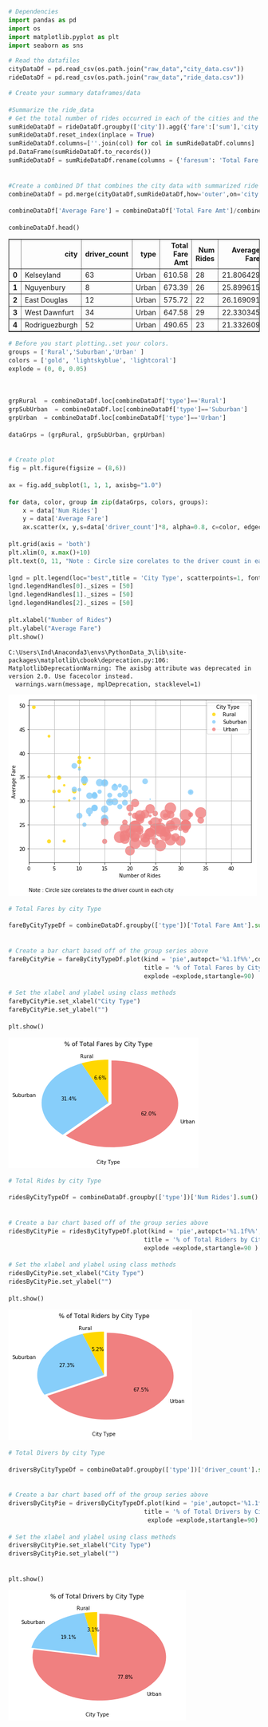 

```python
# Dependencies
import pandas as pd
import os
import matplotlib.pyplot as plt
import seaborn as sns

```


```python
# Read the datafiles
cityDataDf = pd.read_csv(os.path.join("raw_data","city_data.csv"))
rideDataDf = pd.read_csv(os.path.join("raw_data","ride_data.csv"))

```


```python
# Create your summary dataframes/data

#Summarize the ride_data
# Get the total number of rides occurred in each of the cities and the total fare collected.
sumRideDataDf = rideDataDf.groupby(['city']).agg({'fare':['sum'],'city':['count']})
sumRideDataDf.reset_index(inplace = True)
sumRideDataDf.columns=[''.join(col) for col in sumRideDataDf.columns]
pd.DataFrame(sumRideDataDf.to_records())
sumRideDataDf = sumRideDataDf.rename(columns = {'faresum': 'Total Fare Amt','citycount': 'Num Rides' })


#Create a combined Df that combines the city data with summarized ride data
combineDataDf = pd.merge(cityDataDf,sumRideDataDf,how='outer',on='city')

combineDataDf['Average Fare'] = combineDataDf['Total Fare Amt']/combineDataDf['Num Rides']

combineDataDf.head()
```




<div>
<style>
    .dataframe thead tr:only-child th {
        text-align: right;
    }

    .dataframe thead th {
        text-align: left;
    }

    .dataframe tbody tr th {
        vertical-align: top;
    }
</style>
<table border="1" class="dataframe">
  <thead>
    <tr style="text-align: right;">
      <th></th>
      <th>city</th>
      <th>driver_count</th>
      <th>type</th>
      <th>Total Fare Amt</th>
      <th>Num Rides</th>
      <th>Average Fare</th>
    </tr>
  </thead>
  <tbody>
    <tr>
      <th>0</th>
      <td>Kelseyland</td>
      <td>63</td>
      <td>Urban</td>
      <td>610.58</td>
      <td>28</td>
      <td>21.806429</td>
    </tr>
    <tr>
      <th>1</th>
      <td>Nguyenbury</td>
      <td>8</td>
      <td>Urban</td>
      <td>673.39</td>
      <td>26</td>
      <td>25.899615</td>
    </tr>
    <tr>
      <th>2</th>
      <td>East Douglas</td>
      <td>12</td>
      <td>Urban</td>
      <td>575.72</td>
      <td>22</td>
      <td>26.169091</td>
    </tr>
    <tr>
      <th>3</th>
      <td>West Dawnfurt</td>
      <td>34</td>
      <td>Urban</td>
      <td>647.58</td>
      <td>29</td>
      <td>22.330345</td>
    </tr>
    <tr>
      <th>4</th>
      <td>Rodriguezburgh</td>
      <td>52</td>
      <td>Urban</td>
      <td>490.65</td>
      <td>23</td>
      <td>21.332609</td>
    </tr>
  </tbody>
</table>
</div>




```python
# Before you start plotting..set your colors.
groups = ['Rural','Suburban','Urban' ]
colors = ['gold', 'lightskyblue', 'lightcoral']
explode = (0, 0, 0.05) 
```


```python


grpRural  = combineDataDf.loc[combineDataDf['type']=='Rural']
grpSubUrban  = combineDataDf.loc[combineDataDf['type']=='Suburban']
grpUrban  = combineDataDf.loc[combineDataDf['type']=='Urban']

dataGrps = (grpRural, grpSubUrban, grpUrban)

 
# Create plot
fig = plt.figure(figsize = (8,6))

ax = fig.add_subplot(1, 1, 1, axisbg="1.0")
 
for data, color, group in zip(dataGrps, colors, groups):
    x = data['Num Rides']
    y = data['Average Fare']
    ax.scatter(x, y,s=data['driver_count']*8, alpha=0.8, c=color, edgecolors='none', label=group)
    
plt.grid(axis = 'both')
plt.xlim(0, x.max()+10)
plt.text(0, 11, "Note : Circle size corelates to the driver count in each city.", fontsize = 10)

lgnd = plt.legend(loc="best",title = 'City Type', scatterpoints=1, fontsize=10)
lgnd.legendHandles[0]._sizes = [50]
lgnd.legendHandles[1]._sizes = [50]
lgnd.legendHandles[2]._sizes = [50]

plt.xlabel("Number of Rides")
plt.ylabel("Average Fare")
plt.show()

```

    C:\Users\Ind\Anaconda3\envs\PythonData_3\lib\site-packages\matplotlib\cbook\deprecation.py:106: MatplotlibDeprecationWarning: The axisbg attribute was deprecated in version 2.0. Use facecolor instead.
      warnings.warn(message, mplDeprecation, stacklevel=1)
    


![png](output_4_1.png)



```python
# Total Fares by city Type

fareByCityTypeDf = combineDataDf.groupby(['type'])['Total Fare Amt'].sum()


# Create a bar chart based off of the group series above
fareByCityPie = fareByCityTypeDf.plot(kind = 'pie',autopct='%1.1f%%',colors =colors,
                                      title = '% of Total Fares by City Type',
                                      explode =explode,startangle=90)

# Set the xlabel and ylabel using class methods
fareByCityPie.set_xlabel("City Type")
fareByCityPie.set_ylabel("")

plt.show()
```


![png](output_5_0.png)



```python
# Total Rides by city Type

ridesByCityTypeDf = combineDataDf.groupby(['type'])['Num Rides'].sum()


# Create a bar chart based off of the group series above
ridesByCityPie = ridesByCityTypeDf.plot(kind = 'pie',autopct='%1.1f%%',colors =colors,
                                      title = '% of Total Riders by City Type',
                                      explode =explode,startangle=90 )

# Set the xlabel and ylabel using class methods
ridesByCityPie.set_xlabel("City Type")
ridesByCityPie.set_ylabel("")

plt.show()
```


![png](output_6_0.png)



```python
# Total Divers by city Type

driversByCityTypeDf = combineDataDf.groupby(['type'])['driver_count'].sum()


# Create a bar chart based off of the group series above
driversByCityPie = driversByCityTypeDf.plot(kind = 'pie',autopct='%1.1f%%',colors =colors,
                                      title = '% of Total Drivers by City Type',
                                       explode =explode,startangle=90)

# Set the xlabel and ylabel using class methods
driversByCityPie.set_xlabel("City Type")
driversByCityPie.set_ylabel("")


plt.show()
```


![png](output_7_0.png)

